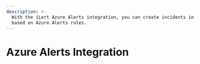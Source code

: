 ```yaml
---
description: >-
  With the iLert Azure Alerts integration, you can create incidents in iLert
  based on Azure Alerts rules.
---
```


# Azure Alerts Integration

